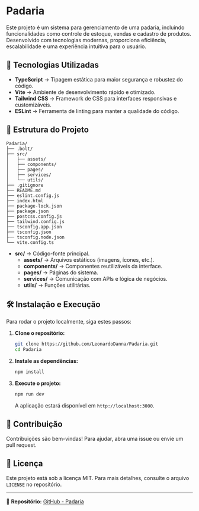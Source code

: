 # Padaria

Este projeto é um sistema para gerenciamento de uma padaria, incluindo funcionalidades como controle de estoque, vendas e cadastro de produtos. Desenvolvido com tecnologias modernas, proporciona eficiência, escalabilidade e uma experiência intuitiva para o usuário.

## 🚀 Tecnologias Utilizadas

- **TypeScript** → Tipagem estática para maior segurança e robustez do código.
- **Vite** → Ambiente de desenvolvimento rápido e otimizado.
- **Tailwind CSS** → Framework de CSS para interfaces responsivas e customizáveis.
- **ESLint** → Ferramenta de linting para manter a qualidade do código.

## 📂 Estrutura do Projeto

```
Padaria/
├── .bolt/
├── src/
│   ├── assets/
│   ├── components/
│   ├── pages/
│   ├── services/
│   └── utils/
├── .gitignore
├── README.md
├── eslint.config.js
├── index.html
├── package-lock.json
├── package.json
├── postcss.config.js
├── tailwind.config.js
├── tsconfig.app.json
├── tsconfig.json
├── tsconfig.node.json
└── vite.config.ts
```

- **src/** → Código-fonte principal.
  - **assets/** → Arquivos estáticos (imagens, ícones, etc.).
  - **components/** → Componentes reutilizáveis da interface.
  - **pages/** → Páginas do sistema.
  - **services/** → Comunicação com APIs e lógica de negócios.
  - **utils/** → Funções utilitárias.

## 🛠️ Instalação e Execução

Para rodar o projeto localmente, siga estes passos:

1. **Clone o repositório:**
   ```bash
   git clone https://github.com/LeonardoDanna/Padaria.git
   cd Padaria
   ```

2. **Instale as dependências:**
   ```bash
   npm install
   ```

3. **Execute o projeto:**
   ```bash
   npm run dev
   ```

   A aplicação estará disponível em `http://localhost:3000`.

## 🤝 Contribuição

Contribuições são bem-vindas! Para ajudar, abra uma issue ou envie um pull request.

## 📜 Licença

Este projeto está sob a licença MIT. Para mais detalhes, consulte o arquivo `LICENSE` no repositório.

---

🔗 **Repositório:** [GitHub - Padaria](https://github.com/LeonardoDanna/Padaria)
